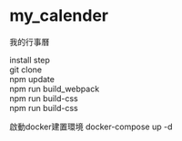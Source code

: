# my_calender</br>
我的行事曆</br>

install step</br>
git clone </br>
npm update</br>
npm run build_webpack</br>
npm run build-css</br>
npm run build-css</br>

啟動docker建置環境
docker-compose up -d</br>
